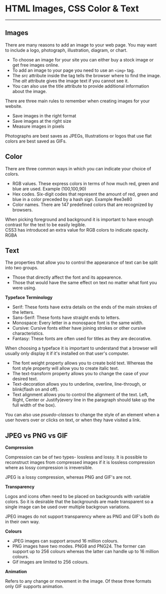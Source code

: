 # HTML Images, CSS Color & Text  

---

## Images  

There are many reasons to add an image to your web page. You may want to include a logo, photograph, illustration, diagram, or chart.  

- To choose an image for your site you can either buy a stock image or get free images online.  
- To add an image to your page you need to use an `<img>` tag.  
- The *src* attribute inside the tag tells the browser where to find the image. The *alt* attribute gives the image text if you cannot see it.  
- You can also use the title attribute to provide additional information about the image.  

There are three main rules to remember when creating images for your website.  
- Save images in the right format  
- Save images at the right size  
- Measure images in pixels  

Photographs are best saves as JPEGs, Illustrations or logos that use flat colors are best saved as GIFs.  

## Color

There are three common ways in which you can indicate your choice of colors.  

- RGB values. These express colors in terms of how much red, green and blue are used. Example (100,100,90)  
- Hex codes. Six-digit codes that represent the amount of red, green and blue in a color preceded by a hash sign. Example #ee3e80  
- Color names. There are 147 predefined colors that are recognized by browsers.  

When picking foreground and background it is important to have enough contrast for the text to be easily legible.  
CSS3 has introduced an extra value for RGB colors to indicate opacity. RGBA  

## Text

The properties that allow you to control the appearance of text can be split into two groups.  

- Those that directly affect the font and its appearence.  
- Those that would have the same effect on text no matter what font you were using.  

**Typeface Terminology**  

- Serif: These fonts have extra details on the ends of the main strokes of the letters.  
- Sans-Serif: These fonts have straight ends to letters.  
- Monospace: Every letter in a monospace font is the same width.  
- Cursive: Cursive fonts either have joining strokes or other cursive characteristics.  
- Fantasy: These fonts are often used for titles as they are decorative.  

When choosing a typeface it is important to understand that a browser will usually only display it if it's installed on that user's computer.  

- The font weight property allows you to create bold text. Whereas the font style property will allow you to create italic text.  
- The text-transform property allows you to change the case of your desired text.  
- Text-decoration allows you to underline, overline, line-through, or blink(flash on and off).  
- Text alignment allows you to control the alignment of the text. Left, Right, Center or Justify(every line in the paragraph should take up the full width of the box).  

You can also use *psuedo-classes* to change the style of an element when a user hovers over or clicks on text, or when they have visited a link.  

## JPEG vs PNG vs GIF  

**Compression**  

Compression can be of two types- lossless and lossy. It is possible to reconstruct images from compressed images if it is lossless compression where as lossy  compression is irreversible.  

JPEG is a lossy compression, whereas PNG and GIF's are not.  

**Transparency**  

Logos and icons often need to be placed on backgrounds with variable colors. So it is desirable that the backgrounds are made transparent so a single image can be used over multiple backgroun variations.  

JPEG images do not support transparency where as PNG and GIF's both do in their own way.  

**Colours**  

- JPEG images can support around 16 million colours.  
- PNG images have two modes. PNG8 and PNG24. The former can support up to 256 colours whereas the latter can handle up to 16 million colours.  
- Gif images are limited to 256 colours.  

**Animation**  

Refers to any change or movement in the image. Of these three formats only GIF supports animation.  



